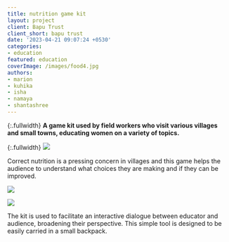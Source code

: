 ```yaml
---
title: nutrition game kit
layout: project
client: Bapu Trust
client_short: bapu trust
date: '2023-04-21 09:07:24 +0530'
categories:
- education
featured: education
coverImage: /images/food4.jpg
authors:
- marion
- kuhika
- isha
- namaya
- shantashree
---
```


{:.fullwidth}
**A game kit used by field workers who visit various villages and small towns, educating women on a variety of topics.**

{:.fullwidth}
![]({{site.baseurl}}/images/food2.jpg)

Correct nutrition is a pressing concern in villages and this game helps the audience to understand what choices they are making and if they can be improved.

![]({{site.baseurl}}/images/food3.jpg)

![]({{site.baseurl}}/images/food1.jpg)

The kit is used to facilitate an interactive dialogue between educator and audience, broadening their perspective. This simple tool is designed to be easily carried in a small backpack.
